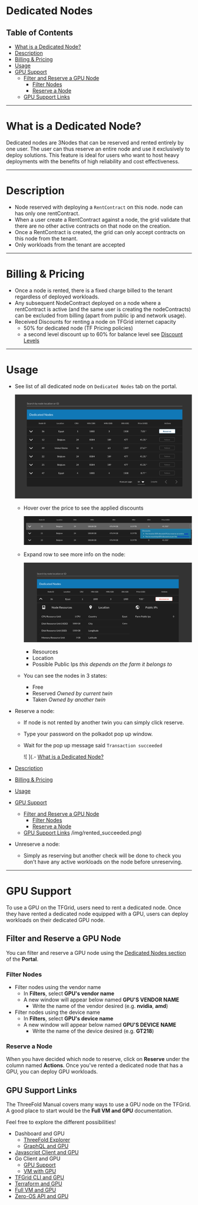 <h1> Dedicated Nodes </h1>

<h2> Table of Contents </h2>

- [What is a Dedicated Node?](#what-is-a-dedicated-node)
- [Description](#description)
- [Billing \& Pricing](#billing--pricing)
- [Usage](#usage)
- [GPU Support](#gpu-support)
  - [Filter and Reserve a GPU Node](#filter-and-reserve-a-gpu-node)
    - [Filter Nodes](#filter-nodes)
    - [Reserve a Node](#reserve-a-node)
  - [GPU Support Links](#gpu-support-links)

***

# What is a Dedicated Node?

Dedicated nodes are 3Nodes that can be reserved and rented entirely by one user. The user can thus reserve an entire node and use it exclusively to deploy solutions. This feature is ideal for users who want to host heavy deployments with the benefits of high reliability and cost effectiveness.

***

# Description

- Node reserved with deploying a `RentContract` on this node. node can has only one rentContract.
- When a user create a RentContract against a node, the grid validate that there are no other active contracts on that node on the creation.
- Once a RentContract is created, the grid can only accept contracts on this node from the tenant.
- Only workloads from the tenant are accepted

***

# Billing & Pricing

- Once a node is rented, there is a fixed charge billed to the tenant regardless of deployed workloads.
- Any subsequent NodeContract deployed on a node where a rentContract is active (and the same user is creating the nodeContracts) can be excluded from billing (apart from public ip and network usage).
- Received Discounts for renting a node on TFGrid internet capacity
  - 50% for dedicated node (TF Pricing policies)
  - a second level discount up to 60% for balance level see [Discount Levels](../../cloud/cloudunits_pricing.md#staking-discount)

***

# Usage

- See list of all dedicated node on `Dedicated Nodes` tab on the portal.

    ![ ](./img/dedicated_nodes.png)

  - Hover over the price to see the applied discounts

    ![](./img/dedicated_nodes_discounts.png)

  - Expand row to see more info on the node:
  
    ![ ](./img/node_info.png)
    - Resources
    - Location
    - Possible Public Ips *this depends on the farm it belongs to*

  - You can see the nodes in 3 states:
    - Free
    - Reserved *Owned by current twin*
    - Taken *Owned by another twin*
- Reserve a node:
  - If node is not rented by another twin you can simply click reserve.
  - Type your password on the polkadot pop up window.
  - Wait for the pop up message said `Transaction succeeded`

    ![ ](.- [What is a Dedicated Node?](#what-is-a-dedicated-node)
- [Description](#description)
- [Billing \& Pricing](#billing--pricing)
- [Usage](#usage)
- [GPU Support](#gpu-support)
  - [Filter and Reserve a GPU Node](#filter-and-reserve-a-gpu-node)
    - [Filter Nodes](#filter-nodes)
    - [Reserve a Node](#reserve-a-node)
  - [GPU Support Links](#gpu-support-links)
/img/rented_succeeded.png)

- Unreserve a node:
  - Simply as reserving but another check will be done to check you don't have any active workloads on the node before unreserving.

***

# GPU Support

To use a GPU on the TFGrid, users need to rent a dedicated node. Once they have rented a dedicated node equipped with a GPU, users can deploy workloads on their dedicated GPU node.

## Filter and Reserve a GPU Node

You can filter and reserve a GPU node using the [Dedicated Nodes section](https://dashboard.grid.tf/portal/account-nodes) of the **Portal**.

### Filter Nodes

- Filter nodes using the vendor name
  - In **Filters**, select **GPU's vendor name**
  - A new window will appear below named **GPU'S VENDOR NAME**
    - Write the name of the vendor desired (e.g. **nvidia**, **amd**)
- Filter nodes using the device name
  - In **Filters**, select **GPU's device name**
  - A new window will appear below named **GPU'S DEVICE NAME**
    - Write the name of the device desired (e.g. **GT218**)

### Reserve a Node

When you have decided which node to reserve, click on **Reserve** under the column named **Actions**. Once you've rented a dedicated node that has a GPU, you can deploy GPU workloads.

## GPU Support Links

The ThreeFold Manual covers many ways to use a GPU node on the TFGrid. A good place to start would be the **Full VM and GPU** documentation.

Feel free to explore the different possibilities!

- Dashboard and GPU
  - [ThreeFold Explorer](../explorer/explorer_gpu_support.md)
  - [GraphQL and GPU](../explorer/explorer_graphql_intro.md#filtering-nodes-with-gpu-devices)
- [Javascript Client and GPU](../../javascript/grid3_javascript_gpu_support.md)
- Go Client and GPU
  - [GPU Support](../../go/grid3_go_gpu_support.md)
  - [VM with GPU](../../go/grid3_go_vm_with_gpu.md)
- [TFGrid CLI and GPU](../../tfgridcmd/grid3_cli_vm.md#deploy-a-vm-with-gpu)
- [Terraform and GPU](../../terraform/terraform_gpu_support.md)
- [Full VM and GPU](../../playground/fullVm.md)
- [Zero-OS API and GPU](../../internals/zos/manual/api.md#gpus)
